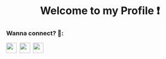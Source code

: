 <div id="toc">
  <ul align="center" style="list-style: none">
    <summary>
      <h1>
        Welcome to my Profile ❗
      </h1>
    </summary>
  </ul>
</div>

**<h3 align="left">Wanna connect? 🤙:</h3>** 
<p align="left"><a href="mailto:musaayomide0.com" target="_blank"><img src="https://img.shields.io/badge/Gmail-D14836?style=for-the-badge&logo=gmail&logoColor=green" height="28" style="margin-right: 4px"></a> <a href="https://github.com/Sir-Shaedy" target="_blank"><img src="https://img.shields.io/badge/GitHub-100000?style=for-the-badge&logo=github&logoColor=white" height="28" style="margin-right: 4px"></a> <a href="https://twitter.com/0xShaedyW" target="_blank"><img src="https://img.shields.io/badge/Twitter-000000?style=for-the-badge&logo=X&logoColor=green" height="28" style="margin-right: 4px"></a><a href="https://www.linkedin.com/in/musa-ayomide-idr/" target="_blank"></p>
